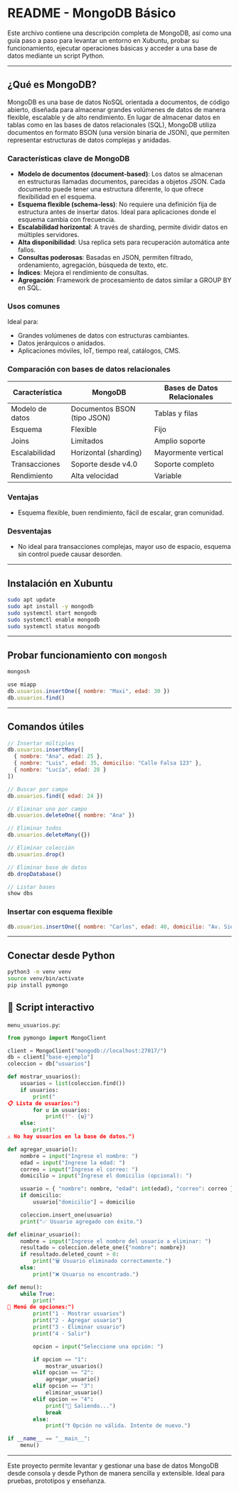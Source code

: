 
# README - MongoDB Básico

Este archivo contiene una descripción completa de MongoDB, así como una guía paso a paso para levantar un entorno en Xubuntu, probar su funcionamiento, ejecutar operaciones básicas y acceder a una base de datos mediante un script Python.

---

## ¿Qué es MongoDB?

MongoDB es una base de datos NoSQL orientada a documentos, de código abierto, diseñada para almacenar grandes volúmenes de datos de manera flexible, escalable y de alto rendimiento. En lugar de almacenar datos en tablas como en las bases de datos relacionales (SQL), MongoDB utiliza documentos en formato BSON (una versión binaria de JSON), que permiten representar estructuras de datos complejas y anidadas.

### Características clave de MongoDB

- **Modelo de documentos (document-based)**: Los datos se almacenan en estructuras llamadas documentos, parecidas a objetos JSON. Cada documento puede tener una estructura diferente, lo que ofrece flexibilidad en el esquema.
- **Esquema flexible (schema-less)**: No requiere una definición fija de estructura antes de insertar datos. Ideal para aplicaciones donde el esquema cambia con frecuencia.
- **Escalabilidad horizontal**: A través de sharding, permite dividir datos en múltiples servidores.
- **Alta disponibilidad**: Usa replica sets para recuperación automática ante fallos.
- **Consultas poderosas**: Basadas en JSON, permiten filtrado, ordenamiento, agregación, búsqueda de texto, etc.
- **Índices**: Mejora el rendimiento de consultas.
- **Agregación**: Framework de procesamiento de datos similar a GROUP BY en SQL.

### Usos comunes

Ideal para:
- Grandes volúmenes de datos con estructuras cambiantes.
- Datos jerárquicos o anidados.
- Aplicaciones móviles, IoT, tiempo real, catálogos, CMS.

### Comparación con bases de datos relacionales

| Característica      | MongoDB                    | Bases de Datos Relacionales |
|---------------------|----------------------------|-----------------------------|
| Modelo de datos     | Documentos BSON (tipo JSON) | Tablas y filas             |
| Esquema             | Flexible                   | Fijo                        |
| Joins               | Limitados                  | Amplio soporte              |
| Escalabilidad       | Horizontal (sharding)      | Mayormente vertical         |
| Transacciones       | Soporte desde v4.0         | Soporte completo            |
| Rendimiento         | Alta velocidad             | Variable                    |


### Ventajas

- Esquema flexible, buen rendimiento, fácil de escalar, gran comunidad.

### Desventajas

- No ideal para transacciones complejas, mayor uso de espacio, esquema sin control puede causar desorden.

---

## Instalación en Xubuntu

```bash
sudo apt update
sudo apt install -y mongodb
sudo systemctl start mongodb
sudo systemctl enable mongodb
sudo systemctl status mongodb
```
---

## Probar funcionamiento con `mongosh`

```bash
mongosh
```

```js
use miapp
db.usuarios.insertOne({ nombre: "Maxi", edad: 30 })
db.usuarios.find()
```

---

## Comandos útiles

```js
// Insertar múltiples
db.usuarios.insertMany([
  { nombre: "Ana", edad: 25 },
  { nombre: "Luis", edad: 35, domicilio: "Calle Falsa 123" },
  { nombre: "Lucía", edad: 28 }
])

// Buscar por campo
db.usuarios.find({ edad: 24 })

// Eliminar uno por campo
db.usuarios.deleteOne({ nombre: "Ana" })

// Eliminar todos
db.usuarios.deleteMany({})

// Eliminar colección
db.usuarios.drop()

// Eliminar base de datos
db.dropDatabase()

// Listar bases
show dbs
```

### Insertar con esquema flexible

```js
db.usuarios.insertOne({ nombre: "Carlos", edad: 40, domicilio: "Av. Siempre Viva" })
```

---

## Conectar desde Python

```bash
python3 -m venv venv
source venv/bin/activate
pip install pymongo
```


## 🧾 Script interactivo

`menu_usuarios.py`:

```python
from pymongo import MongoClient

client = MongoClient("mongodb://localhost:27017/")
db = client["base-ejemplo"]
coleccion = db["usuarios"]

def mostrar_usuarios():
    usuarios = list(coleccion.find())
    if usuarios:
        print("
📋 Lista de usuarios:")
        for u in usuarios:
            print(f"- {u}")
    else:
        print("
⚠️ No hay usuarios en la base de datos.")

def agregar_usuario():
    nombre = input("Ingrese el nombre: ")
    edad = input("Ingrese la edad: ")
    correo = input("Ingrese el correo: ")
    domicilio = input("Ingrese el domicilio (opcional): ")

    usuario = { "nombre": nombre, "edad": int(edad), "correo": correo }
    if domicilio:
        usuario["domicilio"] = domicilio

    coleccion.insert_one(usuario)
    print("✅ Usuario agregado con éxito.")

def eliminar_usuario():
    nombre = input("Ingrese el nombre del usuario a eliminar: ")
    resultado = coleccion.delete_one({"nombre": nombre})
    if resultado.deleted_count > 0:
        print("🗑️ Usuario eliminado correctamente.")
    else:
        print("❌ Usuario no encontrado.")

def menu():
    while True:
        print("
🧾 Menú de opciones:")
        print("1 - Mostrar usuarios")
        print("2 - Agregar usuario")
        print("3 - Eliminar usuario")
        print("4 - Salir")

        opcion = input("Seleccione una opción: ")

        if opcion == "1":
            mostrar_usuarios()
        elif opcion == "2":
            agregar_usuario()
        elif opcion == "3":
            eliminar_usuario()
        elif opcion == "4":
            print("👋 Saliendo...")
            break
        else:
            print("❗ Opción no válida. Intente de nuevo.")

if __name__ == "__main__":
    menu()
```

---

Este proyecto permite levantar y gestionar una base de datos MongoDB desde consola y desde Python de manera sencilla y extensible. Ideal para pruebas, prototipos y enseñanza.
